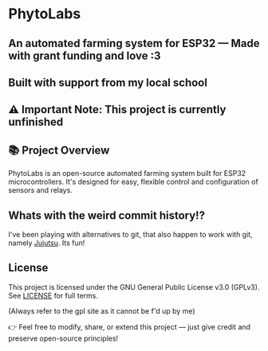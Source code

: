 # PhytoLabs
## An automated farming system for ESP32 — Made with grant funding and love :3
## Built with support from my local school
## ⚠️ Important Note: This project is currently unfinished 

## 📚 Project Overview
PhytoLabs is an open-source automated farming system built for ESP32 microcontrollers. It's designed for easy, flexible control and configuration of sensors and relays.

## Whats with the weird commit history!?
I've been playing with alternatives to git, that also happen to work with git, namely [Jujutsu](https://github.com/jj-vcs/jj). Its fun!

## License
This project is licensed under the GNU General Public License v3.0 (GPLv3).
See [LICENSE](LICENSE) for full terms.

(Always refer to the gpl site as it cannot be f'd up by me)

👉 Feel free to modify, share, or extend this project — just give credit and preserve open-source principles!
